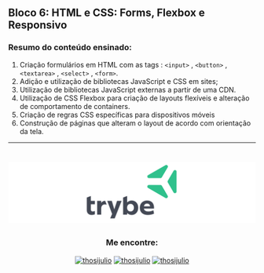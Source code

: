 ## Bloco 6: HTML e CSS: Forms, Flexbox e Responsivo

### Resumo do conteúdo ensinado:

1. Criação formulários em HTML com as tags : `<input>` , `<button>` , `<textarea>` , `<select>` , `<form>`.
2. Adição e utilização de bibliotecas JavaScript e CSS em sites;
3. Utilização de bibliotecas JavaScript externas a partir de uma CDN.
4. Utilização de CSS Flexbox para criação de layouts flexíveis e alteração de comportamento de containers.
5. Criação de regras CSS específicas para dispositivos móveis
6. Construção de páginas que alteram o layout de acordo com orientação da tela.

---

<h1 align="center">
    <img alt="Trybe" src="https://github.com/thosijulio/trybe-projects/blob/main/trybe-logo.png"/>
</h1>
<h3 align=center>Me encontre:</h3>
<p align=center>
<a href="https://www.linkedin.com/in/thosijulio/" target="blank"><img align="center" src="https://cdn.jsdelivr.net/npm/simple-icons@3.0.1/icons/linkedin.svg" alt="thosijulio" height="20" width="20" /></a>
<a href="https://www.github.com/thosijulio/" target="blank"><img align="center" src="https://cdn.jsdelivr.net/npm/simple-icons@3.0.1/icons/github.svg" alt="thosijulio" height="20" width="20" /></a>
<a href="https://www.instagram.com/thosijulio" target="blank"><img align="center" src="https://cdn.jsdelivr.net/npm/simple-icons@3.0.1/icons/instagram.svg" alt="thosijulio" height="20" width="20" /></a>
</p>
